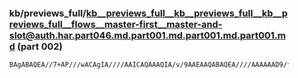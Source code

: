 ### kb/previews_full/kb__previews_full__kb__previews_full__kb__previews_full__flows__master-first__master-and-slot@auth.har.part046.md.part001.md.part001.md.part001.md (part 002)

```md
BAgABAQEA//7+AP///wACAgIA////AAICAQAAAQIA/v/9AAEAAQABAQEA////AAAAAAD9/f0AAwQEAP8BAQAAAAAA/v8AAPz+/AD9/v8A/wAAAAECAgD/AP8A////AAEBAQAA//8A/f7+AAEBAQACAgIAAQE
```

```
